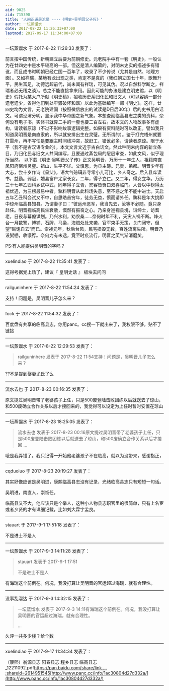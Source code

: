 ```yaml
---
aid: 9025
zid: 715390
title: '人间正道是沧桑 ----《明史•吴明晋父子传》'
author: 一坛蒸馏水
date: 2017-08-22 11:26:33+07:00
lastmod: 2017-09-17 11:34:00+07:00
---
```


一坛蒸馏水 于 2017-8-22 11:26:33 发表了：

前言按中国传统，新朝建立后要为前朝修史。元老院手中有一套《明史》，一般认为在廿四史中是水平较高的一部。但这是清人编纂的，对明末史实的描述多有错讹，而且成书时明朝已经亡国一百年了，收录了不少传说（尤其是自然、地理方面）。又如祥瑞，某地有龙出现之类，肯定不是真的（我红朝立国七十年，歌舞升平，民生富足，功德远超前代，尚未闻有祥瑞，可见其伪。况以自然科学断之，祥瑞者必无稽之谈）。总之不能直接拿来用。因此可能的办法是建立明史馆，以《明史》假托为某大户所献《明史稿》，招收历史系归化民和旧文人（可以容纳一部分遗老遗少，省得他们到处牢骚破坏和谐）以此为基础编写一部《明史》。这样，廿四史均为文言，元老院建国（按照微信放出的试读是D日后30年）后的史书用白话文。可谓泾渭分明，显示我中华帝国之新气象。本想查阅临高县志之类的资料，奈何没有电子书，实体书就算二手的一套也要二百左右。故本文的人物故事多有虚构，请读者原谅（不过不影响故事逻辑完整。如果有资料随时可以改正。譬如我只知道吴明晋是南直隶的，所以就安排出生在灵璧。无所谓的）。鉴于打完梧州就要打雷州，再不写怕是要跟主时间线冲突，故赶工，错讹必多，请读者原谅。限于水平（我不是古汉语专业的），本文文言文近于古白话文。然此种明末内容的新立条目，乃归化民与旧文人共同编写，且要通过蒸包局的层层审查，如此文风，似乎理所当然。 以下载《明史·吴明晋父子传》正文吴明晋，万历十一年生人，祖籍南直凤阳府宿州灵璧。祖山，生平不详。父慎思，为县主簿。兄贵，弟都。明晋少年有大志，尝十岁作诗《呈父》，语大气磅礴非寻常小儿可比，乡人奇之。后入县庠读书，益勤。弱冠，婚县富户尤家长女。二年，得子立仁。又二年，得女立华。万历三十七年乙酉科乡试中式，同年得子立青，宾客皆贺曰双喜临门。人皆以中榜得太祖优遇，为三榜最易中者。孰料明晋从此科场失意，至不惑之年不能中进士。天启五年乙丑科会试又不中，自思皓首穷年，徒劳无益，愤而请外任。孰料是年大挑即中琼州临高县知县。乃谓妻子曰：“彼远州恶军，我当先去，汝等不必随。竟只身赴任。明晋视临高民生衰敝，慨然有振奋之心。乃亲身巡视县境，诣绅士，访耆老，日夜与幕僚谋划。乃兴水利，劝农桑……奈何时年不利，天灾人祸不断。烽火台一月数警，博铺、石牌、马袅，海贼处处来袭，官军束手无策，关门闭守，但望“贼饱自去”而已。崇祯元年，秋后台风，民宅损毁无数，百姓流离失所。明晋乃设粥棚，收饿殍。奈何力有未逮，竟至时疫流行。明晋之英气渐消磨矣。

PS:有人能提供吴明晋的字吗？

---------

xuelindiao 于 2017-8-22 11:35:41 发表了：

这得考据党上场了，建议『 皇明史话 』 板块去问问

---------

railguninhere 于 2017-8-22 11:54:24 发表了：

支持！问题是，吴明晋儿子怎么来？

---------

fock 于 2017-8-22 11:54:32 发表了：

百度盘有共享的临高县志，你用panc。cc搜一下就出来了，我权限不够，贴不了链接

---------

一坛蒸馏水 于 2017-8-22 12:29:53 发表了：

> railguninhere 发表于 2017-8-22 11:54支持！问题是，吴明晋儿子怎么来？



??不是提到娶妻尤氏了么

---------

流水去也 于 2017-8-23 00:16:35 发表了：

原文提过吴明晋带了老婆孩子上任，只是500废登陆击败团练以后就送去了琼山，和500废确立合作关系以后才接回来的，我觉得可以设定为上任时暂时安置在琼山

---------

一坛蒸馏水 于 2017-8-23 18:25:05 发表了：

> 流水去也 发表于 2017-8-23 00:16原文提过吴明晋带了老婆孩子上任，只是500废登陆击败团练以后就送去了琼山，和500废确立合作关系以后才接回 ...



哦是我弄错了。我只记得一开始他老婆孩子不在临高，就以为没带来，感谢指正，

---------

cqduoluo 于 2017-8-23 20:19:27 发表了：

其实好像应该是吴明进，康熙临高县志没有记录，光绪临高县志只有短短一句话。

吴明进，南直人，崇祯任。

临高县又不大，他应该只是个举人，这种小人物县志职官里的很简单，只有上名宦或者乡贤的才有详细记载，比如刘大霖字孟良。

---------

stauart 于 2017-9-1 17:51:18 发表了：

不是进士不是人

---------

一坛蒸馏水 于 2017-9-3 14:11:28 发表了：

> stauart 发表于 2017-9-1 17:51
> 
> 不是进士不是人



有海瑞这个前例在。何况，我没打算让吴明晋的官运超过海瑞，就有合理性。

---------

没事乱溜达 于 2017-9-3 14:32:15 发表了：

> 一坛蒸馏水 发表于 2017-9-3 14:11有海瑞这个前例在。何况，我没打算让吴明晋的官运超过海瑞，就有合理性。
> 
> ...



久评一共多少楼？给个数

---------

xuelindiao 于 2017-9-17 11:34:34 发表了：

（康熙）翁源县志 阳春县志 程乡县志 临高县志\_12211092.pdf[https://pan.baidu.com/share/link ... ;shareid=2614951545](https://pan.baidu.com/share/link?uk=53045201&shareid=2614951545)[http://www.panc.cc/info/1ac30804d27d332a/](http://www.panc.cc/info/1ac30804d27d332a/)

---------


